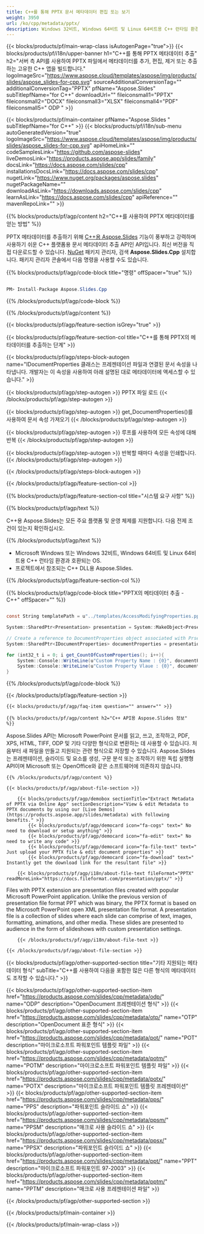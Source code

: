 ```yaml
---
title: C++를 통해 PPTX 문서 메타데이터 편집 또는 보기
weight: 3950
url: /ko/cpp/metadata/pptx/ 
description: Windows 32비트, Windows 64비트 및 Linux 64비트용 C++ 런타임 환경에서 PPTX 파일 메타데이터를 편집하거나 보기 위한 C++ 예제 코드.
---
```


{{< blocks/products/pf/main-wrap-class isAutogenPage="true">}}
{{< blocks/products/pf/i18n/upper-banner h1="C++를 통해 PPTX 메타데이터 추출" h2="서버 측 API를 사용하여 PPTX 파일에서 메타데이터를 추가, 편집, 제거 또는 추출하는 고유한 C++ 앱을 빌드합니다." logoImageSrc="https://www.aspose.cloud/templates/aspose/img/products/slides/aspose_slides-for-cpp.svg" sourceAdditionalConversionTag="" additionalConversionTag="PPTX" pfName="Aspose.Slides" subTitlepfName="for C++" downloadUrl="" fileiconsmall1="PPTX" fileiconsmall2="DOCX" fileiconsmall3="XLSX" fileiconsmall4="PDF" fileiconsmall5=" ODP " >}}

{{< blocks/products/pf/main-container pfName="Aspose.Slides " subTitlepfName="for C++" >}}
{{< blocks/products/pf/i18n/sub-menu autoGeneratedVersion="true" logoImageSrc="https://www.aspose.cloud/templates/aspose/img/products/slides/aspose_slides-for-cpp.svg" apiHomeLink="" codeSamplesLink="https://github.com/aspose-slides" liveDemosLink="https://products.aspose.app/slides/family" docsLink="https://docs.aspose.com/slides/cpp" installationsDocsLink="https://docs.aspose.com/slides/cpp" nugetLink="https://www.nuget.org/packages/aspose.slides" nugetPackageName="" downloadAsLink="https://downloads.aspose.com/slides/cpp" learnAsLink="https://docs.aspose.com/slides/cpp" apiReference="" mavenRepoLink="" >}}

{{% blocks/products/pf/agp/content h2="C++를 사용하여 PPTX 메타데이터를 얻는 방법" %}}

 PPTX 메타데이터를 추출하기 위해
 [C++용 Aspose.Slides](https://products.aspose.com/slides/cpp)
 기능이 풍부하고 강력하며 사용하기 쉬운 C++ 플랫폼용 문서 메타데이터 추출 API인 API입니다. 최신 버전을 직접 다운로드할 수 있습니다.
 [NuGet](https://www.nuget.org/packages/aspose.slides)
 패키지 관리자, 검색
 **Aspose.Slides.Cpp**
 설치합니다. 패키지 관리자 콘솔에서 다음 명령을 사용할 수도 있습니다.

{{% blocks/products/pf/agp/code-block title="명령" offSpacer="true" %}}

```cs

PM> Install-Package Aspose.Slides.Cpp

```

{{% /blocks/products/pf/agp/code-block %}}

{{% /blocks/products/pf/agp/content %}}

{{< blocks/products/pf/agp/feature-section isGrey="true" >}}


{{< blocks/products/pf/agp/feature-section-col title="C++를 통해 PPTX의 메타데이터를 추출하는 단계" >}}

{{< blocks/products/pf/agp/steps-block-autogen name="IDocumentProperties 클래스는 프레젠테이션 파일과 연결된 문서 속성을 나타냅니다. 개발자는 이 속성을 사용하여 아래 설명된 대로 메타데이터에 액세스할 수 있습니다." >}}

{{< blocks/products/pf/agp/step-autogen >}}
PPTX 파일 로드
{{< /blocks/products/pf/agp/step-autogen >}}

{{< blocks/products/pf/agp/step-autogen >}}
get\_DocumentProperties()를 사용하여 문서 속성 가져오기
{{< /blocks/products/pf/agp/step-autogen >}}

{{< blocks/products/pf/agp/step-autogen >}}
루프를 사용하여 모든 속성에 대해 반복
{{< /blocks/products/pf/agp/step-autogen >}}

{{< blocks/products/pf/agp/step-autogen >}}
반복할 때마다 속성을 인쇄합니다.
{{< /blocks/products/pf/agp/step-autogen >}}

{{< /blocks/products/pf/agp/steps-block-autogen >}}

{{< /blocks/products/pf/agp/feature-section-col >}}

{{% blocks/products/pf/agp/feature-section-col title="시스템 요구 사항" %}}

{{% blocks/products/pf/agp/text %}}

 C++용 Aspose.Slides는 모든 주요 플랫폼 및 운영 체제를 지원합니다. 다음 전제 조건이 있는지 확인하십시오.

{{% /blocks/products/pf/agp/text %}}

- Microsoft Windows 또는 Windows 32비트, Windows 64비트 및 Linux 64비트용 C++ 런타임 환경과 호환되는 OS.
- 프로젝트에서 참조되는 C++ DLL용 Aspose.Slides.

{{% /blocks/products/pf/agp/feature-section-col %}}

{{% blocks/products/pf/agp/code-block title="PPTX의 메타데이터 추출 - C++" offSpacer="" %}}

```cs

const String templatePath = u"../templates/AccessModifyingProperties.pptx";

System::SharedPtr<Presentation> presentation = System::MakeObject<Presentation>(templatePath);

// Create a reference to DocumentProperties object associated with Prsentation
System::SharedPtr<IDocumentProperties> documentProperties = presentation->get_DocumentProperties();

for (int32_t i = 0; i get_CountOfCustomProperties(); i++){
	System::Console::WriteLine(u"Custom Property Name : {0}", documentProperties->GetCustomPropertyName(i));
	System::Console::WriteLine(u"Custom Property Vlaue : {0}", documentProperties->idx_get(documentProperties->GetCustomPropertyName(i)));
}  

```

{{% /blocks/products/pf/agp/code-block %}}

{{< /blocks/products/pf/agp/feature-section >}}

    {{< blocks/products/pf/agp/faq-item question="" answer="" >}}
 

<!-- aboutfile Starts -->

    {{% blocks/products/pf/agp/content h2="C++ API용 Aspose.Slides 정보" %}}

 Aspose.Slides API는 Microsoft PowerPoint 문서를 읽고, 쓰고, 조작하고, PDF, XPS, HTML, TIFF, ODP 및 기타 다양한 형식으로 변환하는 데 사용할 수 있습니다. 처음부터 새 파일을 만들고 지원되는 관련 형식으로 저장할 수 있습니다. Aspose.Slides는 프레젠테이션, 슬라이드 및 요소를 생성, 구문 분석 또는 조작하기 위한 독립 실행형 API이며 Microsoft 또는 OpenOffice와 같은 소프트웨어에 의존하지 않습니다.  



    {{% /blocks/products/pf/agp/content %}}

    {{< blocks/products/pf/agp/about-file-section >}}

        {{< blocks/products/pf/agp/demobox sectionTitle="Extract Metadata of PPTX via Online App" sectionDescription="View & edit Metadata to PPTX documents by using our [Live Demos](https://products.aspose.app/slides/metadata) with following benefits." >}}
            {{< blocks/products/pf/agp/democard icon="fa-cogs" text=" No need to download or setup anything" >}}
            {{< blocks/products/pf/agp/democard icon="fa-edit" text=" No need to write any code" >}}
            {{< blocks/products/pf/agp/democard icon="fa-file-text" text=" Just upload your PPTX file & edit document properties" >}}
            {{< blocks/products/pf/agp/democard icon="fa-download" text=" Instantly get the download link for the resultant file" >}}

        {{< blocks/products/pf/agp/i18n/about-file-text fileFormat="PPTX" readMoreLink="https://docs.fileformat.com/presentation/pptx/" >}}
Files with PPTX extension are presentation files created with popular Microsoft PowerPoint application. Unlike the previous version of presentation file format PPT which was binary, the PPTX format is based on the Microsoft PowerPoint open XML presentation file format. A presentation file is a collection of slides where each slide can comprise of text, images, formatting, animations, and other media. These slides are presented to audience in the form of slideshows with custom presentation settings.

        {{< /blocks/products/pf/agp/i18n/about-file-text >}}

    {{< /blocks/products/pf/agp/about-file-section >}}

<!-- aboutfile Ends -->

{{< blocks/products/pf/agp/other-supported-section title="기타 지원되는 메타데이터 형식" subTitle="C++를 사용하여 다음을 포함한 많은 다른 형식의 메타데이터도 조작할 수 있습니다." >}}

{{< blocks/products/pf/agp/other-supported-section-item href="https://products.aspose.com/slides/cpp/metadata/odp/" name="ODP" description="OpenDocument 프레젠테이션 형식" >}}
{{< blocks/products/pf/agp/other-supported-section-item href="https://products.aspose.com/slides/cpp/metadata/otp/" name="OTP" description="OpenDocument 표준 형식" >}}
{{< blocks/products/pf/agp/other-supported-section-item href="https://products.aspose.com/slides/cpp/metadata/pot/" name="POT" description="마이크로소프트 파워포인트 템플릿 파일" >}}
{{< blocks/products/pf/agp/other-supported-section-item href="https://products.aspose.com/slides/cpp/metadata/potm/" name="POTM" description="마이크로소프트 파워포인트 템플릿 파일" >}}
{{< blocks/products/pf/agp/other-supported-section-item href="https://products.aspose.com/slides/cpp/metadata/potx/" name="POTX" description="마이크로소프트 파워포인트 템플릿 프레젠테이션" >}}
{{< blocks/products/pf/agp/other-supported-section-item href="https://products.aspose.com/slides/cpp/metadata/pps/" name="PPS" description="파워포인트 슬라이드 쇼" >}}
{{< blocks/products/pf/agp/other-supported-section-item href="https://products.aspose.com/slides/cpp/metadata/ppsm/" name="PPSM" description="매크로 사용 슬라이드 쇼" >}}
{{< blocks/products/pf/agp/other-supported-section-item href="https://products.aspose.com/slides/cpp/metadata/ppsx/" name="PPSX" description="파워포인트 슬라이드 쇼" >}}
{{< blocks/products/pf/agp/other-supported-section-item href="https://products.aspose.com/slides/cpp/metadata/ppt/" name="PPT" description="마이크로소프트 파워포인트 97-2003" >}}
{{< blocks/products/pf/agp/other-supported-section-item href="https://products.aspose.com/slides/cpp/metadata/pptm/" name="PPTM" description="매크로 사용 프레젠테이션 파일" >}}

{{< /blocks/products/pf/agp/other-supported-section >}}

{{< /blocks/products/pf/main-container >}}
    
{{< /blocks/products/pf/main-wrap-class >}}